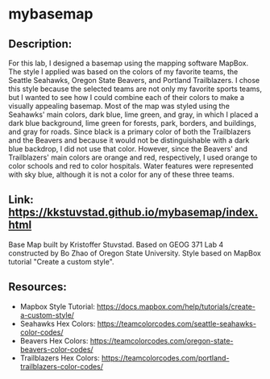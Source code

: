 # mybasemap

## Description:

For this lab, I designed a basemap using the mapping software MapBox. The style I applied was based on the colors of my favorite teams, the Seattle Seahawks, Oregon State Beavers, and Portland Trailblazers. I chose this style because the selected teams are not only my favorite sports teams, but I wanted to see how I could combine each of their colors to make a visually appealing basemap. Most of the map was styled using the Seahawks' main colors, dark blue, lime green, and gray, in which I placed a dark blue background, lime green for forests, park, borders, and buildings, and gray for roads. Since black is a primary color of both the Trailblazers and the Beavers and because it would not be distinguishable with a dark blue backdrop, I did not use that color. However, since the Beavers' and Trailblazers' main colors are orange and red, respectively, I used orange to color schools and red to color hospitals. Water features were represented with sky blue, although it is not a color for any of these three teams.

## Link: https://kkstuvstad.github.io/mybasemap/index.html 

Base Map built by Kristoffer Stuvstad. Based on GEOG 371 Lab 4 constructed by Bo Zhao of Oregon State University. Style based on MapBox tutorial "Create a custom style".

## Resources:
* Mapbox Style Tutorial: https://docs.mapbox.com/help/tutorials/create-a-custom-style/
* Seahawks Hex Colors: https://teamcolorcodes.com/seattle-seahawks-color-codes/
* Beavers Hex Colors: https://teamcolorcodes.com/oregon-state-beavers-color-codes/
* Trailblazers Hex Colors: https://teamcolorcodes.com/portland-trailblazers-color-codes/
